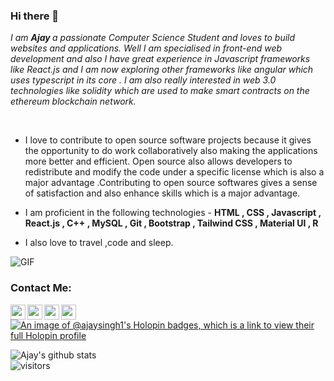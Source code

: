 ### Hi there 👋
<p><em> I am <b> Ajay </b> a passionate Computer Science Student and loves to build websites and applications. Well I am specialised in front-end web development and also I have great experience in Javascript frameworks like React.js and I am now exploring other frameworks like angular which uses typescript in its core . I am also really interested in web 3.0 technologies like solidity which are used to make smart contracts on the ethereum blockchain network.</em></p>
<br>





* I love to contribute to open source software projects because it gives the opportunity to do work collaboratively also making the applications more better and   efficient. Open source also allows developers to redistribute and modify the code under a specific license which is also a major advantage .Contributing to open source softwares gives a sense of satisfaction and also enhance skills which is a major advantage.


<ul>
 <li>I am proficient in the following technologies - <b>HTML , CSS , Javascript , React.js , C++ , MySQL , Git , Bootstrap , Tailwind CSS , Material UI , R</b>  </li></p>
 
 <li>I also love to travel ,code and sleep.</li>
 </ul>

![GIF](https://media.tenor.com/iviIq2uXz-kAAAAi/work-office.gif)

### Contact Me:
<a href="https://www.linkedin.com/in/ajay-s1/">
  <img align="left" width="24px" src="https://cdn.jsdelivr.net/npm/simple-icons@v3/icons/linkedin.svg" />
</a>
<a href="https://www.instagram.com/_ajay_singh.10/">
<img align="left" width="24px" src="https://cdn.jsdelivr.net/npm/simple-icons@v3/icons/instagram.svg" />
</a>
<a href="mailto:ajaykripa8736968359@gmail.com">
<img align="left" width="24px" src="https://cdn.jsdelivr.net/npm/simple-icons@v3/icons/gmail.svg"/>
</a>
<a href="https://www.youtube.com/channel/UCQYp6u-OUotTweP8fF4noyA"/>
<img align="left" width="24px" src="https://cdn.jsdelivr.net/npm/simple-icons@v3/icons/youtube.svg"/>
</a>

[![An image of @ajaysingh1's Holopin badges, which is a link to view their full Holopin profile](https://holopin.me/ajaysingh1)](https://holopin.io/@ajaysingh1)

![Ajay's github stats](https://github-readme-stats.vercel.app/api?username=ajay-singh1&show_icons=true&hide_border=true)
<br/>
![visitors](https://visitor-badge.laobi.icu/badge?page_id=ajay-singh1.ajay-singh1)


 
  










